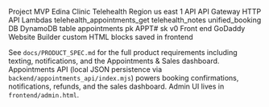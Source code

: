 Project MVP Edina Clinic Telehealth
Region us east 1
API API Gateway HTTP API
Lambdas telehealth_appointments_get telehealth_notes unified_booking
DB DynamoDB table appointments pk APPT#<id> sk v0
Front end GoDaddy Website Builder custom HTML blocks saved in frontend

See `docs/PRODUCT_SPEC.md` for the full product requirements including texting, notifications, and the Appointments & Sales dashboard.
Appointments API (local JSON persistence via `backend/appointments_api/index.mjs`) powers booking confirmations, notifications, refunds, and the sales dashboard.
Admin UI lives in `frontend/admin.html`.
